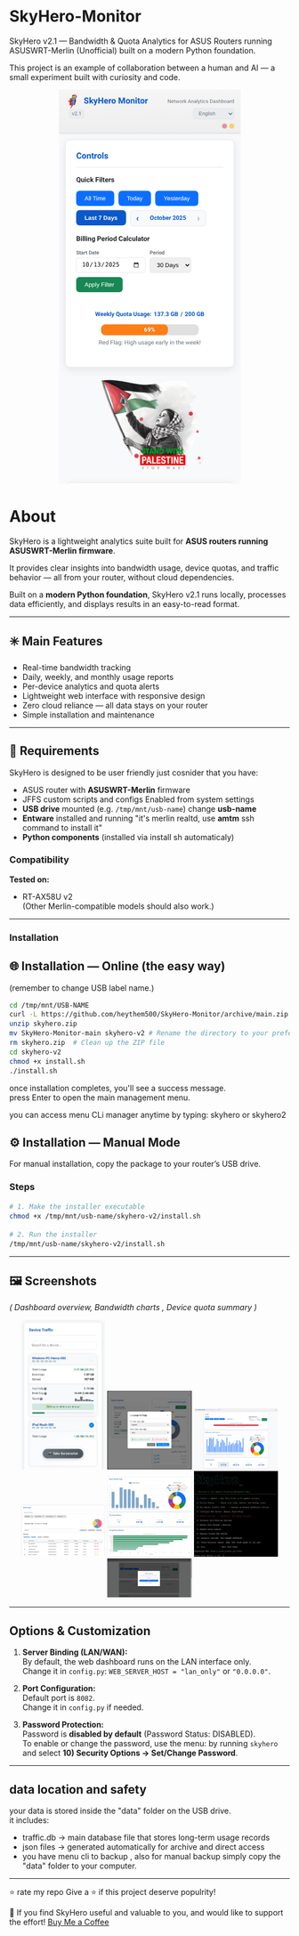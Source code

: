 # SkyHero-Monitor
 SkyHero v2.1 — Bandwidth &amp; Quota Analytics for ASUS Routers running ASUSWRT-Merlin (Unofficial) built on a modern Python foundation.
 
This project is an example of collaboration between a human and AI — a small experiment built with curiosity and code.
<p align="center">
  <img src="https://github.com/heythem500/SkyHero-Monitor/blob/main/screnshots/skyhero-img01.jpg">
  </p>

# About 

SkyHero is a lightweight analytics suite built for **ASUS routers running ASUSWRT-Merlin firmware**.  

It provides clear insights into bandwidth usage, device quotas, and traffic behavior — all from your router, without cloud dependencies.

Built on a **modern Python foundation**, SkyHero v2.1 runs locally, processes data efficiently, and displays results in an easy-to-read format.

---

## ✳️ Main Features

- Real-time bandwidth tracking  
- Daily, weekly, and monthly usage reports  
- Per-device analytics and quota alerts  
- Lightweight web interface with responsive design  
- Zero cloud reliance — all data stays on your router  
- Simple installation and maintenance

---

## 🧩 Requirements

SkyHero is designed to be user friendly just cosnider that you have:
- ASUS router with **ASUSWRT-Merlin** firmware
- JFFS custom scripts and configs Enabled from system settings
- **USB drive** mounted (e.g. `/tmp/mnt/usb-name`) change **usb-name**
- **Entware** installed and running "it's merlin realtd, use **amtm** ssh command to install it"
- **Python components** (installed via install sh automaticaly)

### Compatibility

**Tested on:**
- RT-AX58U v2  
(Other Merlin-compatible models should also work.)

---
### Installation

## 🌐 Installation — Online (the easy way)
(remember to change USB label name.)
```bash
cd /tmp/mnt/USB-NAME
curl -L https://github.com/heythem500/SkyHero-Monitor/archive/main.zip -o skyhero.zip
unzip skyhero.zip
mv SkyHero-Monitor-main skyhero-v2 # Rename the directory to your preferred name
rm skyhero.zip  # Clean up the ZIP file
cd skyhero-v2
chmod +x install.sh
./install.sh
```

once installation completes, you'll see a success message.  
press Enter to open the main management menu.

you can access menu CLi manager anytime by typing:
skyhero   or   skyhero2

## ⚙️ Installation — Manual Mode

For manual installation, copy the package to your router’s USB drive.

### Steps

```bash
# 1. Make the installer executable
chmod +x /tmp/mnt/usb-name/skyhero-v2/install.sh

# 2. Run the installer
/tmp/mnt/usb-name/skyhero-v2/install.sh
```

---

## 🖼️ Screenshots

*( Dashboard overview, Bandwidth charts  , Device quota summary )*
<p align="center">
  <img src="https://github.com/heythem500/SkyHero-Monitor/blob/main/screnshots/skyhero-img02.jpg" width="30%" height="auto">
  <img src="https://github.com/heythem500/SkyHero-Monitor/blob/main/screnshots/skyhero-img03.jpg" width="30%" height="auto">
  <img src="https://github.com/heythem500/SkyHero-Monitor/blob/main/screnshots/skyhero-img04.jpg" width="30%" height="auto">
  <img src="https://github.com/heythem500/SkyHero-Monitor/blob/main/screnshots/skyhero-img06.jpg" width="30%" height="auto">
  <img src="https://github.com/heythem500/SkyHero-Monitor/blob/main/screnshots/skyhero-img07.jpg" width="30%" height="auto">
  <img src="https://github.com/heythem500/SkyHero-Monitor/blob/main/screnshots/skyhero-img05.jpg" width="30%" height="auto">
  <img src="https://github.com/heythem500/SkyHero-Monitor/blob/main/screnshots/skyhero-img08.jpg" width="30%" height="auto">
  </p>
  
  ---
  
## Options & Customization

1. **Server Binding (LAN/WAN):**  
   By default, the web dashboard runs on the LAN interface only.  
   Change it in `config.py`: `WEB_SERVER_HOST = "lan_only"` or `"0.0.0.0"`.

2. **Port Configuration:**  
   Default port is `8082`.  
   Change it in `config.py` if needed.

3. **Password Protection:**  
   Password is **disabled by default** (Password Status: DISABLED).  
   To enable or change the password, use the menu: by running `skyhero` and select **10) Security Options → Set/Change Password**.

---

## data location and safety

your data is stored inside the "data" folder on the USB drive.  
it includes:

- traffic.db → main database file that stores long-term usage records  
- json files → generated automatically for archive and direct access
- you have menu cli to backup , also for manual backup simply copy the "data" folder to your computer.  

---

⭐ rate my repo
Give a ⭐ if this project deserve populrity!

💖 If you find SkyHero useful and valuable to you, and would like to support the effort!
[Buy Me a Coffee](https://buymeacoffee.com/heythem500)
